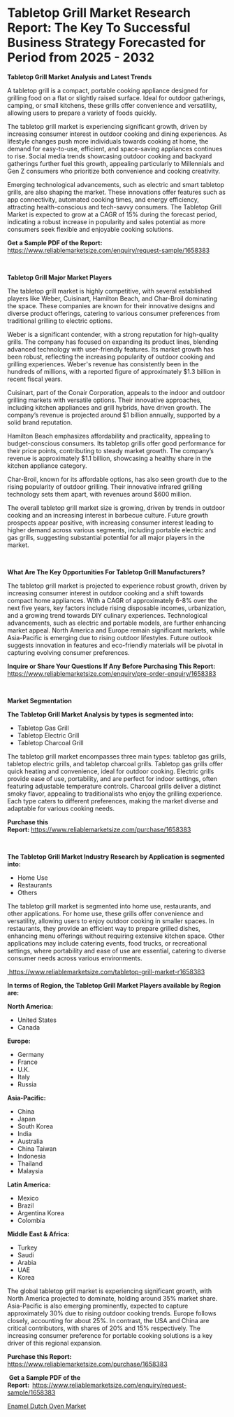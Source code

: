 <p><h1>Tabletop Grill Market Research Report: The Key To Successful Business Strategy Forecasted for Period from 2025 - 2032</h1></p><p><strong>Tabletop Grill Market Analysis and Latest Trends</strong></p>
<p><p>A tabletop grill is a compact, portable cooking appliance designed for grilling food on a flat or slightly raised surface. Ideal for outdoor gatherings, camping, or small kitchens, these grills offer convenience and versatility, allowing users to prepare a variety of foods quickly. </p><p>The tabletop grill market is experiencing significant growth, driven by increasing consumer interest in outdoor cooking and dining experiences. As lifestyle changes push more individuals towards cooking at home, the demand for easy-to-use, efficient, and space-saving appliances continues to rise. Social media trends showcasing outdoor cooking and backyard gatherings further fuel this growth, appealing particularly to Millennials and Gen Z consumers who prioritize both convenience and cooking creativity.</p><p>Emerging technological advancements, such as electric and smart tabletop grills, are also shaping the market. These innovations offer features such as app connectivity, automated cooking times, and energy efficiency, attracting health-conscious and tech-savvy consumers. The Tabletop Grill Market is expected to grow at a CAGR of 15% during the forecast period, indicating a robust increase in popularity and sales potential as more consumers seek flexible and enjoyable cooking solutions.</p></p>
<p><strong>Get a Sample PDF of the Report:&nbsp;</strong> <a href="https://www.reliablemarketsize.com/enquiry/request-sample/1658383?utm_campaign=2213&utm_medium=2&utm_source=Github&utm_content=ia&utm_term=06022025&utm_id=tabletop-grill">https://www.reliablemarketsize.com/enquiry/request-sample/1658383</a></p>
<p>&nbsp;</p>
<p><strong>Tabletop Grill Major Market Players</strong></p>
<p><p>The tabletop grill market is highly competitive, with several established players like Weber, Cuisinart, Hamilton Beach, and Char-Broil dominating the space. These companies are known for their innovative designs and diverse product offerings, catering to various consumer preferences from traditional grilling to electric options.</p><p>Weber is a significant contender, with a strong reputation for high-quality grills. The company has focused on expanding its product lines, blending advanced technology with user-friendly features. Its market growth has been robust, reflecting the increasing popularity of outdoor cooking and grilling experiences. Weber's revenue has consistently been in the hundreds of millions, with a reported figure of approximately $1.3 billion in recent fiscal years.</p><p>Cuisinart, part of the Conair Corporation, appeals to the indoor and outdoor grilling markets with versatile options. Their innovative approaches, including kitchen appliances and grill hybrids, have driven growth. The company’s revenue is projected around $1 billion annually, supported by a solid brand reputation.</p><p>Hamilton Beach emphasizes affordability and practicality, appealing to budget-conscious consumers. Its tabletop grills offer good performance for their price points, contributing to steady market growth. The company’s revenue is approximately $1.1 billion, showcasing a healthy share in the kitchen appliance category.</p><p>Char-Broil, known for its affordable options, has also seen growth due to the rising popularity of outdoor grilling. Their innovative infrared grilling technology sets them apart, with revenues around $600 million.</p><p>The overall tabletop grill market size is growing, driven by trends in outdoor cooking and an increasing interest in barbecue culture. Future growth prospects appear positive, with increasing consumer interest leading to higher demand across various segments, including portable electric and gas grills, suggesting substantial potential for all major players in the market.</p></p>
<p>&nbsp;</p>
<p><strong>What Are The Key Opportunities For Tabletop Grill Manufacturers?</strong></p>
<p><p>The tabletop grill market is projected to experience robust growth, driven by increasing consumer interest in outdoor cooking and a shift towards compact home appliances. With a CAGR of approximately 6-8% over the next five years, key factors include rising disposable incomes, urbanization, and a growing trend towards DIY culinary experiences. Technological advancements, such as electric and portable models, are further enhancing market appeal. North America and Europe remain significant markets, while Asia-Pacific is emerging due to rising outdoor lifestyles. Future outlook suggests innovation in features and eco-friendly materials will be pivotal in capturing evolving consumer preferences.</p></p>
<p><strong>Inquire or Share Your Questions If Any Before Purchasing This Report:</strong> <a href="https://www.reliablemarketsize.com/enquiry/pre-order-enquiry/1658383?utm_campaign=2213&utm_medium=2&utm_source=Github&utm_content=ia&utm_term=06022025&utm_id=tabletop-grill">https://www.reliablemarketsize.com/enquiry/pre-order-enquiry/1658383</a></p>
<p>&nbsp;</p>
<p><strong>Market Segmentation</strong></p>
<p><strong>The Tabletop Grill Market Analysis by types is segmented into:</strong></p>
<p><ul><li>Tabletop Gas Grill</li><li>Tabletop Electric Grill</li><li>Tabletop Charcoal Grill</li></ul></p>
<p><p>The tabletop grill market encompasses three main types: tabletop gas grills, tabletop electric grills, and tabletop charcoal grills. Tabletop gas grills offer quick heating and convenience, ideal for outdoor cooking. Electric grills provide ease of use, portability, and are perfect for indoor settings, often featuring adjustable temperature controls. Charcoal grills deliver a distinct smoky flavor, appealing to traditionalists who enjoy the grilling experience. Each type caters to different preferences, making the market diverse and adaptable for various cooking needs.</p></p>
<p><strong>Purchase this Report:&nbsp;</strong><a href="https://www.reliablemarketsize.com/purchase/1658383?utm_campaign=2213&utm_medium=2&utm_source=Github&utm_content=ia&utm_term=06022025&utm_id=tabletop-grill">https://www.reliablemarketsize.com/purchase/1658383</a></p>
<p>&nbsp;</p>
<p><strong>The Tabletop Grill Market Industry Research by Application is segmented into:</strong></p>
<p><ul><li>Home Use</li><li>Restaurants</li><li>Others</li></ul></p>
<p><p>The tabletop grill market is segmented into home use, restaurants, and other applications. For home use, these grills offer convenience and versatility, allowing users to enjoy outdoor cooking in smaller spaces. In restaurants, they provide an efficient way to prepare grilled dishes, enhancing menu offerings without requiring extensive kitchen space. Other applications may include catering events, food trucks, or recreational settings, where portability and ease of use are essential, catering to diverse consumer needs across various environments.</p></p>
<p><a href="https://www.reliablemarketsize.com/tabletop-grill-market-r1658383?utm_campaign=2213&utm_medium=2&utm_source=Github&utm_content=ia&utm_term=06022025&utm_id=tabletop-grill">&nbsp;https://www.reliablemarketsize.com/tabletop-grill-market-r1658383</a></p>
<p><strong>In terms of Region, the Tabletop Grill Market Players available by Region are:</strong></p>
<p>
    <p> <strong> North America: </strong>
        <ul>
            <li>United States</li>
            <li>Canada</li>
        </ul>
        </p> 
    <p> <strong> Europe: </strong>
        <ul>
            <li>Germany</li>
            <li>France</li>
            <li>U.K.</li>
            <li>Italy</li>
            <li>Russia</li>
        </ul>
        </p> 
    <p> <strong> Asia-Pacific: </strong>
        <ul>
            <li>China</li>
            <li>Japan</li>
            <li>South Korea</li>
            <li>India</li>
            <li>Australia</li>
            <li>China Taiwan</li>
            <li>Indonesia</li>
            <li>Thailand</li>
            <li>Malaysia</li>
        </ul>
        </p> 
    <p> <strong> Latin America: </strong>
        <ul>
            <li>Mexico</li>
            <li>Brazil</li>
            <li>Argentina Korea</li>
            <li>Colombia</li>
        </ul>
        </p> 
    <p> <strong> Middle East & Africa: </strong>
        <ul>
            <li>Turkey</li>
            <li>Saudi</li>
            <li>Arabia</li>
            <li>UAE</li>
            <li>Korea</li>
        </ul>
    </p>
    </p>
<p><p>The global tabletop grill market is experiencing significant growth, with North America projected to dominate, holding around 35% market share. Asia-Pacific is also emerging prominently, expected to capture approximately 30% due to rising outdoor cooking trends. Europe follows closely, accounting for about 25%. In contrast, the USA and China are critical contributors, with shares of 20% and 15% respectively. The increasing consumer preference for portable cooking solutions is a key driver of this regional expansion.</p></p>
<p><strong>Purchase this Report: </strong><a href="https://www.reliablemarketsize.com/purchase/1658383?utm_campaign=2213&utm_medium=2&utm_source=Github&utm_content=ia&utm_term=06022025&utm_id=tabletop-grill">https://www.reliablemarketsize.com/purchase/1658383</a></p>
<p>&nbsp;<strong>Get a Sample PDF of the Report:&nbsp;&nbsp;</strong><a href="https://www.reliablemarketsize.com/enquiry/request-sample/1658383?utm_campaign=2213&utm_medium=2&utm_source=Github&utm_content=ia&utm_term=06022025&utm_id=tabletop-grill">https://www.reliablemarketsize.com/enquiry/request-sample/1658383</a></p>
<p><strong></strong></p>
<p><p><a href="https://github.com/FahadAhmed223/Market-Research-Report-List-1/blob/main/enamel-dutch-oven-market.md?utm_campaign=2213&utm_medium=2&utm_source=Github&utm_content=ia&utm_term=06022025&utm_id=tabletop-grill">Enamel Dutch Oven Market</a></p></p>